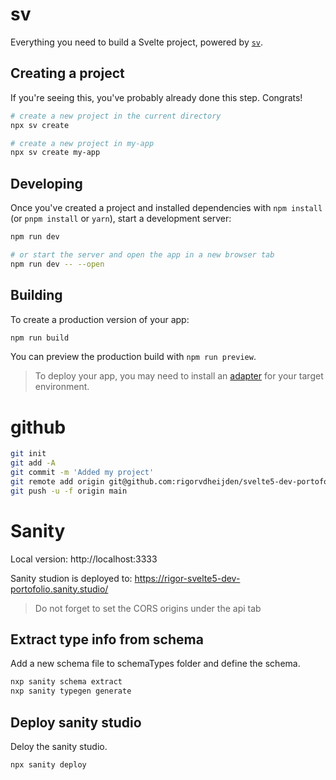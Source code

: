 # sv

Everything you need to build a Svelte project, powered by [`sv`](https://github.com/sveltejs/cli).

## Creating a project

If you're seeing this, you've probably already done this step. Congrats!

```bash
# create a new project in the current directory
npx sv create

# create a new project in my-app
npx sv create my-app
```

## Developing

Once you've created a project and installed dependencies with `npm install` (or `pnpm install` or `yarn`), start a development server:

```bash
npm run dev

# or start the server and open the app in a new browser tab
npm run dev -- --open
```

## Building

To create a production version of your app:

```bash
npm run build
```

You can preview the production build with `npm run preview`.

> To deploy your app, you may need to install an [adapter](https://svelte.dev/docs/kit/adapters) for your target environment.

# github

```bash
git init
git add -A
git commit -m 'Added my project'
git remote add origin git@github.com:rigorvdheijden/svelte5-dev-portofolio.git
git push -u -f origin main
```

# Sanity

Local version: http://localhost:3333

Sanity studion is deployed to: https://rigor-svelte5-dev-portofolio.sanity.studio/

> Do not forget to set the CORS origins under the api tab

## Extract type info from schema

Add a new schema file to schemaTypes folder and define the schema.

```bash
nxp sanity schema extract
nxp sanity typegen generate
```

## Deploy sanity studio

Deloy the sanity studio.

```bash
npx sanity deploy
```
